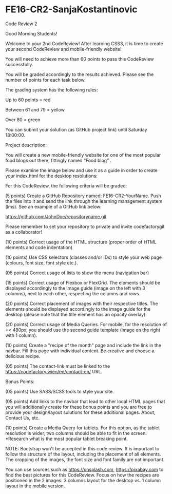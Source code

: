 # FE16-CR2-SanjaKostantinovic
Code Review 2



Good Morning Students! 

Welcome to your 2nd CodeReview!  After learning CSS3, it is time to create your second CodeReview and mobile-friendly website! 

You will need to achieve more than 60 points to pass this CodeReview successfully.  

You will be graded accordingly to the results achieved. Please see the number of points for each task below.  

The grading system has the following rules: 

Up to 60 points = red 

Between 61 and 79 = yellow 

Over 80 = green 

You can submit your solution (as GitHub project link) until Saturday 18:00:00. 

 

 

Project description: 

You will create a new mobile-friendly website for one of the most popular food blogs out there, fittingly named “Food blog” . 

Please examine the image below and use it as a guide in order to create your index.html for the desktop resolutions: 

 

 

 

For this CodeReview, the following criteria will be graded: 

(5 points) Create a GitHub Repository named: FE16-CR2-YourName. Push the files into it and send the link through the learning management system (lms). See an example of a GitHub link below: 

https://github.com/JohnDoe/repositoryname.git 

Please remember to set your repository to private and invite codefactorygit as a collaborator! 

 

(10 points) Correct usage of the HTML structure (proper order of HTML elements and code indentation) 

(10 points) Use CSS selectors (classes and/or IDs) to style your web page (colours, font size, font style etc.). 

(05 points) Correct usage of lists to show the menu (navigation bar) 

(15 points) Correct usage of Flexbox or FlexGrid. The elements should be displayed accordingly to the image guide (image on the left with 3 columns), next to each other, respecting the columns and rows. 

(20 points) Correct placement of images with their respective titles. The elements should be displayed accordingly to the image guide for the desktop (please note that the title element has an opacity overlay).  

(20 points) Correct usage of Media Queries. For mobile, for the resolution of =< 480px, you should use the second guide template (image on the right with 1 column). 

(10 points) Create a "recipe of the month" page and include the link in the navbar. Fill this page with individual content. Be creative and choose a delicious recipe. 

(05 points) The contact-link must be linked to the https://codefactory.wien/en/contact-en/ URL.

Bonus Points: 

(05 points) Use SASS/SCSS tools to style your site.

(05 points) Add links to the navbar that lead to other local HTML pages that you will additionally create for these bonus points and you are free to provide your design/layout solutions for these additional pages. About, Contact Us, etc.  

(10 points) Create a Media Query for tablets. For this option, as the tablet resolution is wider, two columns should be able to fit in the screen. *Research what is the most popular tablet breaking point.

NOTE: Bootstrap won't be accepted in this code review. It is important to follow the structure of the layout, including the placement of all elements. The cropping of the images, the font size and font family are not important. 

You can use sources such as https://unsplash.com, https://pixabay.com to find the best pictures for this CodeReview.
Focus on how the recipes are positioned in the 2 images:  3 columns layout for the desktop vs. 1 column layout in the mobile version.
